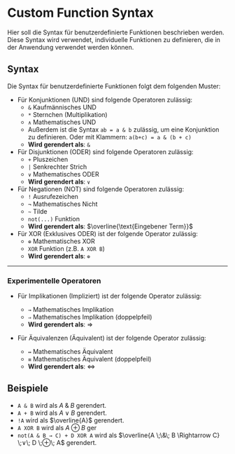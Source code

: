 # Custom Function Syntax

Hier soll die Syntax für benutzerdefinierte Funktionen beschrieben werden. Diese Syntax wird verwendet, individuelle Funktionen zu definieren, die in der Anwendung verwendet werden können.


## Syntax
Die Syntax für benutzerdefinierte Funktionen folgt dem folgenden Muster:
- Für Konjunktionen (UND) sind folgende Operatoren zulässig: 
    - `&` Kaufmännisches UND
    - `*` Sternchen (Multiplikation)
    - `∧` Mathematisches UND
    - Außerdem ist die Syntax `ab = a & b` zulässig, um eine Konjunktion zu definieren. Oder mit Klammern: `a(b+c) = a & (b + c)`
    - **Wird gerendert als**: `&`
- Für Disjunktionen (ODER) sind folgende Operatoren zulässig:
    - `+` Pluszeichen
    - `|` Senkrechter Strich 
    - `∨` Mathematisches ODER
    - **Wird gerendert als**: `∨`
- Für Negationen (NOT)  sind folgende Operatoren zulässig:
    - `!` Ausrufezeichen
    - `¬` Mathematisches Nicht
    - `~` Tilde
    - `not(...)` Funktion 
    - **Wird gerendert als**: $\overline{\text{Eingebener Term}}$
- Für XOR (Exklusives ODER) ist der folgende Operator zulässig:
    - `⊕` Mathematisches XOR
    - `XOR` Funktion (z.B. `A XOR B`)
    - **Wird gerendert als**: `⊕`

---
### Experimentelle Operatoren
- Für Implikationen (Impliziert) ist der folgende Operator zulässig:
    - `→` Mathematisches Implikation
    - `⇒` Mathematisches Implikation (doppelpfeil)
    - **Wird gerendert als**: $\Rightarrow$

- Für Äquivalenzen (Äquivalent) ist der folgende Operator zulässig:
    - `↔` Mathematisches Äquivalent
    - `≡` Mathematisches Äquivalent (doppelpfeil)
    - **Wird gerendert als**: $\Leftrightarrow$

## Beispiele
- `A & B` wird als $A \;\&\; B$ gerendert.
- `A + B` wird als $A \;∨\; B$ gerendert.
- `!A` wird als $\overline{A}$ gerendert.
- `A XOR B` wird als $A \;⊕\; B$ ger
- `not(A & B → C) + D XOR A` wird als $\overline{A \;\&\; B \Rightarrow C} \;∨\; D \;⊕\; A$ gerendert.

